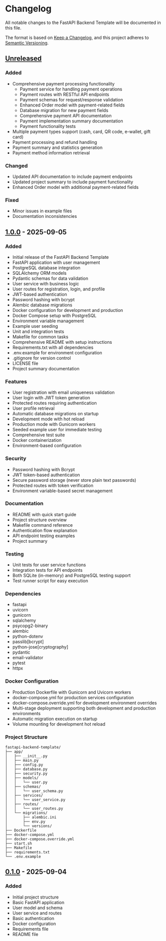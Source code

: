 # Changelog

All notable changes to the FastAPI Backend Template will be documented in this file.

The format is based on [Keep a Changelog](https://keepachangelog.com/en/1.0.0/),
and this project adheres to [Semantic Versioning](https://semver.org/spec/v2.0.0.html).

## [Unreleased]

### Added
- Comprehensive payment processing functionality
  - Payment service for handling payment operations
  - Payment routes with RESTful API endpoints
  - Payment schemas for request/response validation
  - Enhanced Order model with payment-related fields
  - Database migration for new payment fields
  - Comprehensive payment API documentation
  - Payment implementation summary documentation
  - Payment functionality tests
- Multiple payment types support (cash, card, QR code, e-wallet, gift card)
- Payment processing and refund handling
- Payment summary and statistics generation
- Payment method information retrieval

### Changed
- Updated API documentation to include payment endpoints
- Updated project summary to include payment functionality
- Enhanced Order model with additional payment-related fields

### Fixed
- Minor issues in example files
- Documentation inconsistencies

## [1.0.0] - 2025-09-05

### Added
- Initial release of the FastAPI Backend Template
- FastAPI application with user management
- PostgreSQL database integration
- SQLAlchemy ORM models
- Pydantic schemas for data validation
- User service with business logic
- User routes for registration, login, and profile
- JWT-based authentication
- Password hashing with bcrypt
- Alembic database migrations
- Docker configuration for development and production
- Docker Compose setup with PostgreSQL
- Environment variable management
- Example user seeding
- Unit and integration tests
- Makefile for common tasks
- Comprehensive README with setup instructions
- Requirements.txt with all dependencies
- .env.example for environment configuration
- .gitignore for version control
- LICENSE file
- Project summary documentation

### Features
- User registration with email uniqueness validation
- User login with JWT token generation
- Protected routes requiring authentication
- User profile retrieval
- Automatic database migrations on startup
- Development mode with hot reload
- Production mode with Gunicorn workers
- Seeded example user for immediate testing
- Comprehensive test suite
- Docker containerization
- Environment-based configuration

### Security
- Password hashing with Bcrypt
- JWT token-based authentication
- Secure password storage (never store plain text passwords)
- Protected routes with token verification
- Environment variable-based secret management

### Documentation
- README with quick start guide
- Project structure overview
- Makefile command reference
- Authentication flow explanation
- API endpoint testing examples
- Project summary

### Testing
- Unit tests for user service functions
- Integration tests for API endpoints
- Both SQLite (in-memory) and PostgreSQL testing support
- Test runner script for easy execution

### Dependencies
- fastapi
- uvicorn
- gunicorn
- sqlalchemy
- psycopg2-binary
- alembic
- python-dotenv
- passlib[bcrypt]
- python-jose[cryptography]
- pydantic
- email-validator
- pytest
- httpx

### Docker Configuration
- Production Dockerfile with Gunicorn and Uvicorn workers
- docker-compose.yml for production services configuration
- docker-compose.override.yml for development environment overrides
- Multi-stage deployment supporting both development and production environments
- Automatic migration execution on startup
- Volume mounting for development hot reload

### Project Structure
```
fastapi-backend-template/
├── app/
│   ├── __init__.py
│   ├── main.py
│   ├── config.py
│   ├── database.py
│   ├── security.py
│   ├── models/
│   │   └── user.py
│   ├── schemas/
│   │   └── user_schema.py
│   ├── services/
│   │   └── user_service.py
│   ├── routes/
│   │   └── user_routes.py
│   └── migrations/
│       ├── alembic.ini
│       ├── env.py
│       └── versions/
├── Dockerfile
├── docker-compose.yml
├── docker-compose.override.yml
├── start.sh
├── Makefile
├── requirements.txt
└── .env.example
```

## [0.1.0] - 2025-09-04

### Added
- Initial project structure
- Basic FastAPI application
- User model and schema
- User service and routes
- Basic authentication
- Docker configuration
- Requirements file
- README file

[Unreleased]: https://github.com/your-username/fastapi-backend-template/compare/v1.0.0...HEAD
[1.0.0]: https://github.com/your-username/fastapi-backend-template/releases/tag/v1.0.0
[0.1.0]: https://github.com/your-username/fastapi-backend-template/releases/tag/v0.1.0